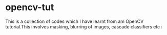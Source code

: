 # opencv-tut
This is a collection of codes which I have learnt from am OpenCV tutorial.This involves masking, blurring of images, cascade classifiers etc।
